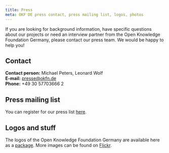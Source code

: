 ```yaml
---
title: Press
meta: OKF DE press contact, press mailing list, logos, photos
---
```


If you are looking for background information, have specific questions about our projects or need an interview partner from the Open Knowledge Foundation Germany, please contact our press team. We would be happy to help you!


## Contact


**Contact person:**
Michael Peters, Leonard Wolf<br>
**E-mail:** presse@okfn.de<br>
**Phone:**
+49 30 57703666 2

## Press mailing list

You can register for our press list [here](https://okfn.us5.list-manage.com/subscribe?u=929f1e07936386d34833e20d1&id=4df990209d).


## Logos and stuff

The logos of the Open Knowledge Foundation Germany are available here as a [package](/files/logos/Logos_okfde.zip). More images can be found on [Flickr](https://www.flickr.com/photos/okfde/sets/).

